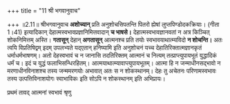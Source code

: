 +++
title = "11 श्री भगवानुवाच"

+++
॥2.11॥ श्रीभगवानुवाच **अशोच्यान्** प्रति अनुशोचसिपतन्ति पितरो ह्येषां
लुप्तपिण्डोदकक्रियाः। (गीता 1।41) इत्यादिकान्
देहात्मस्वभावप्रज्ञानिमित्तवादान् **च भाषसे।** देहात्मस्वभावज्ञानवतां
न अत्र किञ्चित् शोकनिमित्तम् अस्ति। **गतासून्** देहान् **अगतासून्**
आत्मनश्च प्रति तयोः स्वभावयाथात्म्यविदो **न शोचन्ति।** अतः त्वयि
विप्रतिषिद्वम् इदम् उपलभ्यते यद्एतान् हनिष्यामि इति अनुशोचनं यच्च
देहातिरिक्तात्मज्ञानकृतं धर्माधर्मभाषणम्। अतो देहस्वभावं च न जानासि
तदतिरिक्तम् आत्मानं च नित्यम् तत्प्राप्त्युपायभूतं युद्धादिकं धर्मं च।
इदं च युद्धं फलाभिसन्धिरहितम्। आत्मयाथात्म्यावाप्त्युपायभूतम्। आत्मा हि
न जन्माधीनसद्भावो न मरणाधीनविनाशश्च तस्य जन्ममरणयोः अभावात् अतः स न
शोकस्थानम्। देहः तु अचेतनः परिणामस्वभावः तस्य उत्पत्तिविनाशयोगः
स्वाभाविकः इति सोऽपि न शोकस्थानम् इति अभिप्रायः।  
  
प्रथमं तावद् आत्मनां स्वभावं श्रृणु  
